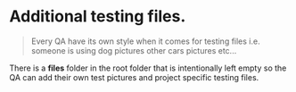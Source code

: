 # Additional testing files.
> Every QA have its own style when it comes for testing files i.e. someone is using dog pictures other cars pictures etc... 

There is a **files** folder in the root folder that is intentionally left empty so the QA can add their own test pictures and project specific testing files. 
